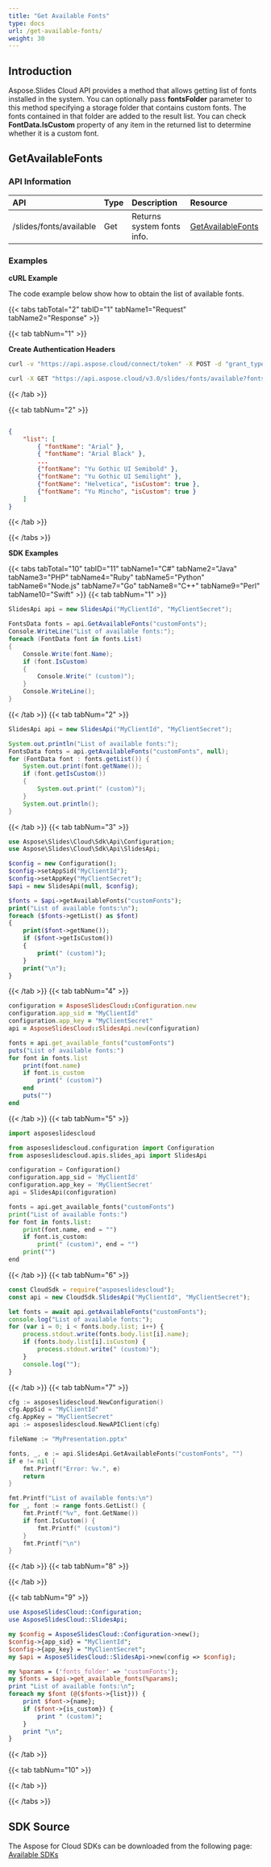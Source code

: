```yaml
---
title: "Get Available Fonts"
type: docs
url: /get-available-fonts/
weight: 30
---
```

## **Introduction**
Aspose.Slides Cloud API provides a method that allows getting list of fonts installed in the system. You can optionally pass **fontsFolder** parameter to this method specifying a storage folder that contains custom fonts. The fonts contained in that folder are added to the result list. You can check **FontData.IsCustom** property of any item in the returned list to determine whether it is a custom font.

## **GetAvailableFonts**
### **API Information**
|**API**|**Type**|**Description**|**Resource**|
| :- | :- | :- | :- |
/slides/fonts/available|Get|Returns system fonts info.|[GetAvailableFonts](https://apireference.aspose.cloud/slides/#/Fonts/GetAvailableFonts)|

### **Examples**

**cURL Example**

The code example below show how to obtain the list of available fonts.

{{< tabs tabTotal="2" tabID="1" tabName1="Request" tabName2="Response" >}}

{{< tab tabNum="1" >}}

**Create Authentication Headers**
```sh
curl -v "https://api.aspose.cloud/connect/token" -X POST -d "grant_type=client_credentials&client_id=XXXX&client_secret=XXXX-XX" -H "Content-Type: application/x-www-form-urlencoded" -H "Accept: application/json"
```

```sh
curl -X GET "https://api.aspose.cloud/v3.0/slides/fonts/available?fontsFolder=customFonts" -H "Authorization: Bearer [Access Token]"
```

{{< /tab >}}

{{< tab tabNum="2" >}}

```json

{
    "list": [
        { "fontName": "Arial" },
        { "fontName": "Arial Black" },
        ...
        {"fontName": "Yu Gothic UI Semibold" },
        {"fontName": "Yu Gothic UI Semilight" },
        {"fontName": "Helvetica", "isCustom": true },
        {"fontName": "Yu Mincho", "isCustom": true }
    ]
}
```
{{< /tab >}}

{{< /tabs >}}


**SDK Examples**

{{< tabs tabTotal="10" tabID="11" tabName1="C#" tabName2="Java" tabName3="PHP" tabName4="Ruby" tabName5="Python" tabName6="Node.js" tabName7="Go" tabName8="C++" tabName9="Perl" tabName10="Swift" >}}
{{< tab tabNum="1" >}}

```csharp
SlidesApi api = new SlidesApi("MyClientId", "MyClientSecret");

FontsData fonts = api.GetAvailableFonts("customFonts");
Console.WriteLine("List of available fonts:");
foreach (FontData font in fonts.List)
{
    Console.Write(font.Name);
    if (font.IsCustom)
    {
        Console.Write(" (custom)");
    }
    Console.WriteLine();
}
```

{{< /tab >}}
{{< tab tabNum="2" >}}

```java
SlidesApi api = new SlidesApi("MyClientId", "MyClientSecret");

System.out.println("List of available fonts:");
FontsData fonts = api.getAvailableFonts("customFonts", null);
for (FontData font : fonts.getList()) {
    System.out.print(font.getName());
    if (font.getIsCustom())
    {
        System.out.print(" (custom)");
    }
    System.out.println();
}
```

{{< /tab >}}
{{< tab tabNum="3" >}}

```php
use Aspose\Slides\Cloud\Sdk\Api\Configuration;
use Aspose\Slides\Cloud\Sdk\Api\SlidesApi;

$config = new Configuration();
$config->setAppSid("MyClientId");
$config->setAppKey("MyClientSecret");
$api = new SlidesApi(null, $config);

$fonts = $api->getAvailableFonts("customFonts");
print("List of available fonts:\n");
foreach ($fonts->getList() as $font)
{
    print($font->getName());
    if ($font->getIsCustom())
    {
        print(" (custom)");
    }
    print("\n");
}
```

{{< /tab >}}
{{< tab tabNum="4" >}}

```ruby
configuration = AsposeSlidesCloud::Configuration.new
configuration.app_sid = "MyClientId"
configuration.app_key = "MyClientSecret"
api = AsposeSlidesCloud::SlidesApi.new(configuration)

fonts = api.get_available_fonts("customFonts")
puts("List of available fonts:")
for font in fonts.list
    print(font.name)
    if font.is_custom
        print(" (custom)")
    end
    puts("")
end
```

{{< /tab >}}
{{< tab tabNum="5" >}}

```python
import asposeslidescloud

from asposeslidescloud.configuration import Configuration
from asposeslidescloud.apis.slides_api import SlidesApi

configuration = Configuration()
configuration.app_sid = 'MyClientId'
configuration.app_key = 'MyClientSecret'
api = SlidesApi(configuration)

fonts = api.get_available_fonts("customFonts")
print("List of available fonts:")
for font in fonts.list:
    print(font.name, end = "")
    if font.is_custom:
        print(" (custom)", end = "")
    print("")
end
```

{{< /tab >}}
{{< tab tabNum="6" >}}

```javascript
const CloudSdk = require("asposeslidescloud");
const api = new CloudSdk.SlidesApi("MyClientId", "MyClientSecret");

let fonts = await api.getAvailableFonts("customFonts");
console.log("List of available fonts:");
for (var i = 0; i < fonts.body.list; i++) {
    process.stdout.write(fonts.body.list[i].name);
    if (fonts.body.list[i].isCustom) {
        process.stdout.write(" (custom)");
    }
    console.log("");
}        
```
{{< /tab >}}
{{< tab tabNum="7" >}}

```go
cfg := asposeslidescloud.NewConfiguration()
cfg.AppSid = "MyClientId"
cfg.AppKey = "MyClientSecret"
api := asposeslidescloud.NewAPIClient(cfg)

fileName := "MyPresentation.pptx"

fonts, _, e := api.SlidesApi.GetAvailableFonts("customFonts", "")
if e != nil {
    fmt.Printf("Error: %v.", e)
    return
}

fmt.Printf("List of available fonts:\n")
for _, font := range fonts.GetList() {
    fmt.Printf("%v", font.GetName())
    if font.IsCustom() {
        fmt.Printf(" (custom)")
    }
    fmt.Printf("\n")
}
```

{{< /tab >}}
{{< tab tabNum="8" >}}

{{< /tab >}}

{{< tab tabNum="9" >}}

```perl
use AsposeSlidesCloud::Configuration;
use AsposeSlidesCloud::SlidesApi;

my $config = AsposeSlidesCloud::Configuration->new();
$config->{app_sid} = "MyClientId";
$config->{app_key} = "MyClientSecret";
my $api = AsposeSlidesCloud::SlidesApi->new(config => $config);

my %params = ('fonts_folder' => 'customFonts');
my $fonts = $api->get_available_fonts(%params);
print "List of available fonts:\n";
foreach my $font (@($fonts->{list})) {
    print $font->{name};
    if ($font->{is_custom}) {
        print " (custom)";
    }
    print "\n";
}
```

{{< /tab >}}

{{< tab tabNum="10" >}}

{{< /tab >}}

{{< /tabs >}}

## **SDK Source**

The Aspose for Cloud SDKs can be downloaded from the following page: [Available SDKs](/slides/available-sdks/)